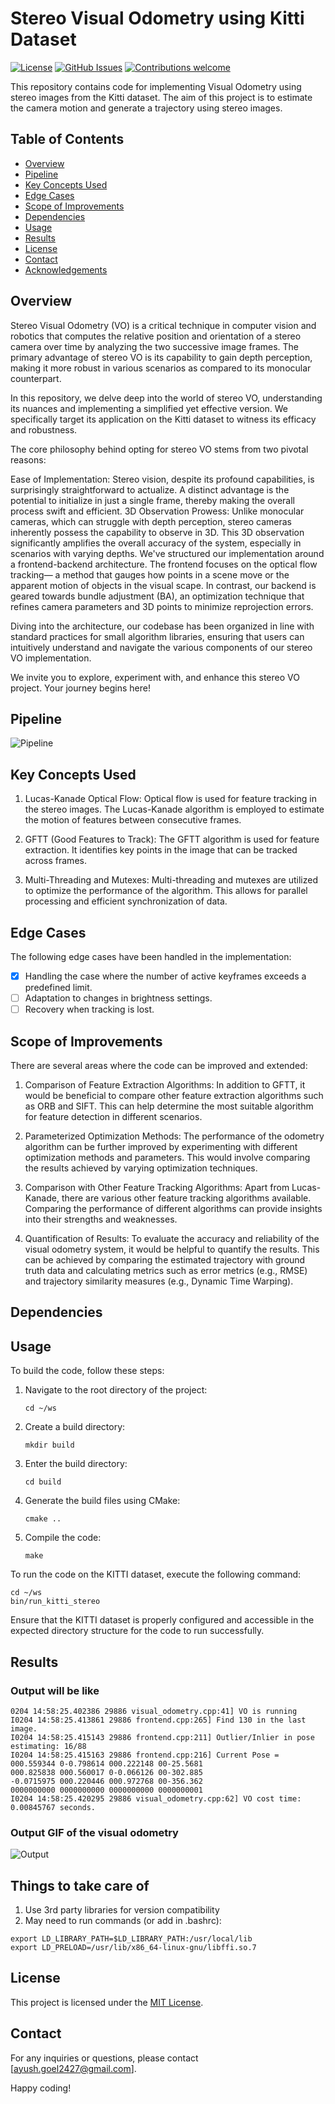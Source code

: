 # Stereo Visual Odometry using Kitti Dataset

[![License](https://img.shields.io/badge/License-MIT-blue.svg)](https://opensource.org/licenses/MIT)
[![GitHub Issues](https://img.shields.io/github/issues/ayushgoel24/Stereo-Visual-Odometry.svg)](https://github.com/ayushgoel24/Stereo-Visual-Odometry/issues)
[![Contributions welcome](https://img.shields.io/badge/Contributions-welcome-orange.svg)](https://github.com/ayushgoel24/Stereo-Visual-Odometry)

This repository contains code for implementing Visual Odometry using stereo images from the Kitti dataset. The aim of this project is to estimate the camera motion and generate a trajectory using stereo images.

## Table of Contents
- [Overview](#overview)
- [Pipeline](#pipeline)
- [Key Concepts Used](#key-concepts-used)
- [Edge Cases](#edge-cases)
- [Scope of Improvements](#scope-of-improvements)
- [Dependencies](#dependencies)
- [Usage](#usage)
- [Results](#results)
- [License](#license)
- [Contact](#contact)
- [Acknowledgements](#acknowledgements)

## Overview
Stereo Visual Odometry (VO) is a critical technique in computer vision and robotics that computes the relative position and orientation of a stereo camera over time by analyzing the two successive image frames. The primary advantage of stereo VO is its capability to gain depth perception, making it more robust in various scenarios as compared to its monocular counterpart.

In this repository, we delve deep into the world of stereo VO, understanding its nuances and implementing a simplified yet effective version. We specifically target its application on the Kitti dataset to witness its efficacy and robustness.

The core philosophy behind opting for stereo VO stems from two pivotal reasons:

Ease of Implementation: Stereo vision, despite its profound capabilities, is surprisingly straightforward to actualize. A distinct advantage is the potential to initialize in just a single frame, thereby making the overall process swift and efficient.
3D Observation Prowess: Unlike monocular cameras, which can struggle with depth perception, stereo cameras inherently possess the capability to observe in 3D. This 3D observation significantly amplifies the overall accuracy of the system, especially in scenarios with varying depths.
We've structured our implementation around a frontend-backend architecture. The frontend focuses on the optical flow tracking— a method that gauges how points in a scene move or the apparent motion of objects in the visual scape. In contrast, our backend is geared towards bundle adjustment (BA), an optimization technique that refines camera parameters and 3D points to minimize reprojection errors.

Diving into the architecture, our codebase has been organized in line with standard practices for small algorithm libraries, ensuring that users can intuitively understand and navigate the various components of our stereo VO implementation.

We invite you to explore, experiment with, and enhance this stereo VO project. Your journey begins here!

## Pipeline
![Pipeline](./static/images/pipeline.png)

## Key Concepts Used

1. Lucas-Kanade Optical Flow: Optical flow is used for feature tracking in the stereo images. The Lucas-Kanade algorithm is employed to estimate the motion of features between consecutive frames.

2. GFTT (Good Features to Track): The GFTT algorithm is used for feature extraction. It identifies key points in the image that can be tracked across frames.

3. Multi-Threading and Mutexes: Multi-threading and mutexes are utilized to optimize the performance of the algorithm. This allows for parallel processing and efficient synchronization of data.

## Edge Cases

The following edge cases have been handled in the implementation:

- [x] Handling the case where the number of active keyframes exceeds a predefined limit.
- [ ] Adaptation to changes in brightness settings.
- [ ] Recovery when tracking is lost.

## Scope of Improvements

There are several areas where the code can be improved and extended:

1. Comparison of Feature Extraction Algorithms: In addition to GFTT, it would be beneficial to compare other feature extraction algorithms such as ORB and SIFT. This can help determine the most suitable algorithm for feature detection in different scenarios.

2. Parameterized Optimization Methods: The performance of the odometry algorithm can be further improved by experimenting with different optimization methods and parameters. This would involve comparing the results achieved by varying optimization techniques.

3. Comparison with Other Feature Tracking Algorithms: Apart from Lucas-Kanade, there are various other feature tracking algorithms available. Comparing the performance of different algorithms can provide insights into their strengths and weaknesses.

4. Quantification of Results: To evaluate the accuracy and reliability of the visual odometry system, it would be helpful to quantify the results. This can be achieved by comparing the estimated trajectory with ground truth data and calculating metrics such as error metrics (e.g., RMSE) and trajectory similarity measures (e.g., Dynamic Time Warping).


## Dependencies

## Usage

To build the code, follow these steps:

1. Navigate to the root directory of the project:
   ```
   cd ~/ws
   ```

2. Create a build directory:
   ```
   mkdir build
   ```

3. Enter the build directory:
   ```
   cd build
   ```

4. Generate the build files using CMake:
   ```
   cmake ..
   ```

5. Compile the code:
   ```
   make
   ```

To run the code on the KITTI dataset, execute the following command:

```
cd ~/ws
bin/run_kitti_stereo
```

Ensure that the KITTI dataset is properly configured and accessible in the expected directory structure for the code to run successfully.

## Results

### Output will be like

```
0204 14:58:25.402386 29886 visual_odometry.cpp:41] VO is running
I0204 14:58:25.413861 29886 frontend.cpp:265] Find 130 in the last image.
I0204 14:58:25.415143 29886 frontend.cpp:211] Outlier/Inlier in pose estimating: 16/88
I0204 14:58:25.415163 29886 frontend.cpp:216] Current Pose = 
000.559344 0-0.798614 000.222148 00-25.5681
000.825838 000.560017 0-0.066126 00-302.885
-0.0715975 000.220446 000.972768 00-356.362
0000000000 0000000000 0000000000 0000000001
I0204 14:58:25.420295 29886 visual_odometry.cpp:62] VO cost time: 0.00845767 seconds.
```

### Output GIF of the visual odometry
![Output](./static/gif/result.gif)

## Things to take care of
1. Use 3rd party libraries for version compatibility
2. May need to run commands (or add in .bashrc):
```
export LD_LIBRARY_PATH=$LD_LIBRARY_PATH:/usr/local/lib
export LD_PRELOAD=/usr/lib/x86_64-linux-gnu/libffi.so.7
```

## License

This project is licensed under the [MIT License](LICENSE).

## Contact

For any inquiries or questions, please contact [ayush.goel2427@gmail.com].

Happy coding!